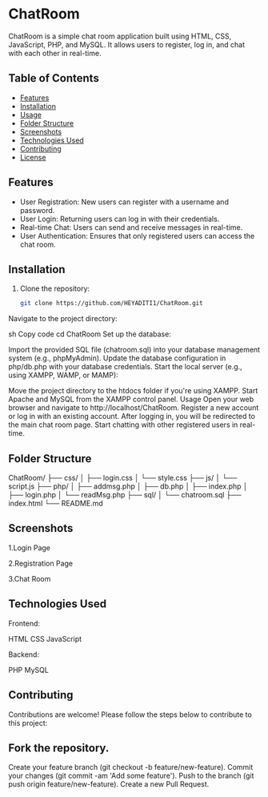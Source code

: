 # ChatRoom

ChatRoom is a simple chat room application built using HTML, CSS, JavaScript, PHP, and MySQL. It allows users to register, log in, and chat with each other in real-time.

## Table of Contents

- [Features](#features)
- [Installation](#installation)
- [Usage](#usage)
- [Folder Structure](#folder-structure)
- [Screenshots](#screenshots)
- [Technologies Used](#technologies-used)
- [Contributing](#contributing)
- [License](#license)

## Features

- User Registration: New users can register with a username and password.
- User Login: Returning users can log in with their credentials.
- Real-time Chat: Users can send and receive messages in real-time.
- User Authentication: Ensures that only registered users can access the chat room.

## Installation

1. Clone the repository:
   ```sh
   git clone https://github.com/HEYADITI1/ChatRoom.git
Navigate to the project directory:

sh
Copy code
cd ChatRoom
Set up the database:

Import the provided SQL file (chatroom.sql) into your database management system (e.g., phpMyAdmin).
Update the database configuration in php/db.php with your database credentials.
Start the local server (e.g., using XAMPP, WAMP, or MAMP):

Move the project directory to the htdocs folder if you're using XAMPP.
Start Apache and MySQL from the XAMPP control panel.
Usage
Open your web browser and navigate to http://localhost/ChatRoom.
Register a new account or log in with an existing account.
After logging in, you will be redirected to the main chat room page.
Start chatting with other registered users in real-time.

## Folder Structure

ChatRoom/
├── css/
│   ├── login.css
│   └── style.css
├── js/
│   └── script.js
├── php/
│   ├── addmsg.php
│   ├── db.php
│   ├── index.php
│   ├── login.php
│   └── readMsg.php
├── sql/
│   └── chatroom.sql
├── index.html
└── README.md

## Screenshots
1.Login Page

2.Registration Page

3.Chat Room

## Technologies Used
Frontend:

HTML
CSS
JavaScript

Backend:

PHP
MySQL

## Contributing
Contributions are welcome! Please follow the steps below to contribute to this project:

## Fork the repository.
Create your feature branch (git checkout -b feature/new-feature).
Commit your changes (git commit -am 'Add some feature').
Push to the branch (git push origin feature/new-feature).
Create a new Pull Request.









